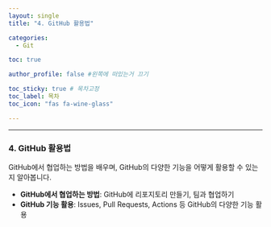 ```yaml
---
layout: single
title: "4. GitHub 활용법"

categories:
  - Git

toc: true

author_profile: false #왼쪽에 떠있는거 끄기

toc_sticky: true # 목차고정
toc_label: 목차
toc_icon: "fas fa-wine-glass"

---
```



---
### 4. GitHub 활용법

GitHub에서 협업하는 방법을 배우며, GitHub의 다양한 기능을 어떻게 활용할 수 있는지 알아봅니다.

- **GitHub에서 협업하는 방법**: GitHub에 리포지토리 만들기, 팀과 협업하기
- **GitHub 기능 활용**: Issues, Pull Requests, Actions 등 GitHub의 다양한 기능 활용


